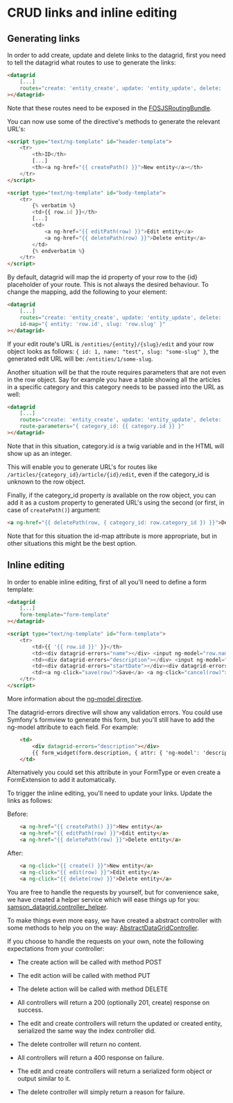 CRUD links and inline editing
=============================

## Generating links
In order to add create, update and delete links to the datagrid, first you need to tell the datagrid what routes
to use to generate the links:

``` html
<datagrid
    [...]
    routes="create: 'entity_create', update: 'entity_update', delete: 'entity_delete'"
></datagrid>
```

Note that these routes need to be exposed in the [FOSJSRoutingBundle](https://github.com/FriendsOfSymfony/FOSJsRoutingBundle).

You can now use some of the directive's methods to generate the relevant URL's:

``` html
<script type="text/ng-template" id="header-template">
    <tr>
        <th>ID</th>
        [...]
        <th><a ng-href="{{ createPath() }}">New entity</a></th>
    </tr>
</script>

<script type="text/ng-template" id="body-template">
    <tr>
        {% verbatim %}
        <td>{{ row.id }}</th>
        [...]
        <td>
            <a ng-href="{{ editPath(row) }}">Edit entity</a>
            <a ng-href="{{ deletePath(row) }}">Delete entity</a>
        </td>
        {% endverbatim %}
    </tr>
</script>
```

By default, datagrid will map the id property of your row to the {id} placeholder of your route. This is not always
the desired behaviour. To change the mapping, add the following to your element:

``` html
<datagrid
    [...]
    routes="create: 'entity_create', update: 'entity_update', delete: 'entity_delete'"
    id-map="{ entity: 'row.id', slug: 'row.slug' }"
></datagrid>
```

If your edit route's URL is `/entities/{entity}/{slug}/edit` and your row object looks as follows:
`{ id: 1, name: "test", slug: "some-slug" }`, the generated edit URL will be: `/entities/1/some-slug`.

Another situation will be that the route requires parameters that are not even in the row object. Say for example you
have a table showing all the articles in a specific category and this category needs to be passed into the URL as well:

``` html
<datagrid
    [...]
    routes="create: 'entity_create', update: 'entity_update', delete: 'entity_delete'"
    route-parameters="{ category_id: {{ category.id }} }"
></datagrid>
```

Note that in this situation, category.id _is_ a twig variable and in the HTML will show up as an integer.

This will enable you to generate URL's for routes like `/articles/{category_id}/article/{id}/edit`, even if the
category_id is unknown to the row object.

Finally, if the category_id property _is_ available on the row object, you can add it as a custom property to generated
URL's using the second (or first, in case of `createPath()`) argument:

``` html
<a ng-href="{{ deletePath(row, { category_id: row.category_id }) }}">Delete entity</a>
```

Note that for this situation the id-map attribute is more appropriate, but in other situations this might be the best
option.

## Inline editing

In order to enable inline editing, first of all you'll need to define a form template:

``` html
<datagrid
    [...]
    form-template="form-template"
></datagrid>

<script type="text/ng-template" id="form-template">
    <tr>
        <td>{{ '{{ row.id }}' }}</th>
        <td><div datagrid-errors="name"></div> <input ng-model="row.name"></td>
        <td><div datagrid-errors="description"></div> <input ng-model="row.description"></td>
        <td><div datagrid-errors="startDate"></div><div datagrid-errors="endDate"></div>  <input type="date" ng-model="row.startDate"> - <input type="date" ng-model="row.endDate"></td>
        <td><a ng-click="save(row)">Save</a> <a ng-click="cancel(row)">Cancel</a></td>
    </tr>
</script>
```

More information about the [ng-model directive](http://docs.angularjs.org/api/ng.directive:ngModel).

The datagrid-errors directive will show any validation errors. You could use Symfony's formview to generate this form,
but you'll still have to add the ng-model attribute to each field. For example:


``` html
    <td>
        <div datagrid-errors="description"></div>
        {{ form_widget(form.description, { attr: { 'ng-model': 'description' } }) }}
    </td>
```

Alternatively you could set this attribute in your FormType or even create a FormExtension to add it automatically.

To trigger the inline editing, you'll need to update your links. Update the links as follows:

Before:
``` html
    <a ng-href="{{ createPath() }}">New entity</a>
    <a ng-href="{{ editPath(row) }}">Edit entity</a>
    <a ng-href="{{ deletePath(row) }}">Delete entity</a>
```

After:
``` html
    <a ng-click="{{ create() }}">New entity</a>
    <a ng-click="{{ edit(row) }}">Edit entity</a>
    <a ng-click="{{ delete(row) }}">Delete entity</a>
```

You are free to handle the requests by yourself, but for convenience sake, we have created a helper service which will
ease things up for you: [samson_datagrid.controller_helper](../../Helper/ControllerHelper.php).

To make things even more easy, we have created a abstract controller with
some methods to help you on the way: [AbstractDataGridController](../../Controller/AbstractDataGridController.php).

If you choose to handle the requests on your own, note the following expectations from your controller:

  - The create action will be called with method POST
  - The edit action will be called with method PUT
  - The delete action will be called with method DELETE

  - All controllers will return a 200 (optionally 201, create) response on success.
  - The edit and create controllers will return the updated or created entity, serialized the same way the index controller did.
  - The delete controller will return no content.

  - All controllers will return a 400 response on failure.
  - The edit and create controllers will return a serialized form object or output similar to it.
  - The delete controller will simply return a reason for failure.